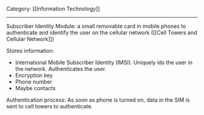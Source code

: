 Category: [[Information Technology]]
___
Subscriber Identity Module: a small removable card in mobile phones to authenticate and identify the user on the cellular network ([[Cell Towers and Cellular Network]])

Stores information:
- International Mobile Subscriber Identity (IMSI). Uniquely ids the user in the network. Authenticates the user. 
- Encryption key 
- Phone number
- Maybe contacts

Authentication process:
As soon as phone is turned on, data in the SIM is sent to cell towers to authenticate. 

